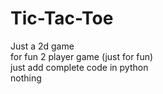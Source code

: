 # Tic-Tac-Toe
Just a 2d game
<br>
for fun 2 player game
(just for fun)
<br>
just add complete code in python
<br>
nothing